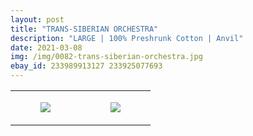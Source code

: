 ```yaml
---
layout: post
title: "TRANS-SIBERIAN ORCHESTRA"
description: "LARGE | 100% Preshrunk Cotton | Anvil"
date: 2021-03-08
img: /img/0082-trans-siberian-orchestra.jpg
ebay_id: 233989913127 233925077693
---
```




<table style="width:100%;"><tr><td style="vertical-align:top;">
      <figure class="tmblr-full" data-orig-height="2048" data-orig-width="1365" data-orig-src="https://concertshirts.netlify.app/shirts/0082/0082-01.jpg"><img src="https://64.media.tumblr.com/398d61f4c215372846b6aba470a23ff0/9a9073345e9bafae-ca/s540x810/d23ac4390ed269e4d2a329a9b49d0d7b16a87e96.jpg" data-orig-height="2048" data-orig-width="1365" data-orig-src="https://concertshirts.netlify.app/shirts/0082/0082-01.jpg"/></figure></td>
    <td style="vertical-align:top;">
      <figure class="tmblr-full" data-orig-height="2048" data-orig-width="1365" data-orig-src="https://concertshirts.netlify.app/shirts/0082/0082-02.jpg"><img src="https://64.media.tumblr.com/fdfece9714b746747c063de28bf25c55/9a9073345e9bafae-fc/s540x810/7c01db71092c5bedd15db037ac134db35b743016.jpg" data-orig-height="2048" data-orig-width="1365" data-orig-src="https://concertshirts.netlify.app/shirts/0082/0082-02.jpg"/></figure></td>
  </tr></table>
